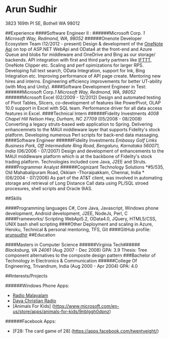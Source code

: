 Arun Sudhir
===========
3823 169th Pl SE,
Bothell WA 98012

##Experience
####Software Engineer II : 
######Microsoft Corp. *1 Microsoft Way, Redmond, WA, 98052*
######Onenote Developer Ecosystem Team (12/2012 - present)
Design & development of the [OneNote Api](http://dev.onenote.com) on top of ASP.NET WebApi and OData4 at 
the front-end and Azure Queue and blobs for middleware and OneDrive and Bing as our storage/ backends.
API integration with first and third party partners like [IFTTT](https://ifttt.com/onenote), OneNote Clipper etc. 
Scaling and perf opimizations for larger RPS. Developing full text search, OData Integration, support for Ink, 
Bing Integration etc. Improving performance of API page create. Mentoring new hires and interns. 
Engineering efficiency improvements for better UT-ability (with Moq and Unity).
####Software Development Engineer in Test: 
######Microsoft Corp.*1 Microsoft Way, Redmond, WA, 98052*
######Microsoft Excel (02/2009 - 12/2012)
Design and automated testing of Pivot Tables, Slicers, co-development of features like PowerPivot, OLAP 10.0 
support in Excel with SQL team. Performance driver for all data access features in Excel.
####Technical Intern
######Fidelity Investments *4008 Chapel Hill Nelson Hwy, Durham, NC 27709* (05/2008 - 08/2008)
Converting a legacy struts-based web application to Spring. Delivering enhancemnets to the MAUI middleware layer 
that supports Fidelity's stock platform. Developing numerous Perl scripts for back-end data massaging. 
####Software Engineer
######Fidelity Investments *Embassy Golf Links Business Park, Off Intermediate Ring Road, Bengaluru, Karnataka 560071, India* (06/2006 - 07/2007) 
Design and development of enhancements to the MAUI middleware platform which is at the backbone of Fidelity's stock
trading platform. Technologies included core Java, J2EE and Struts.
####Programmer Analyst
######Cognizant Technology Solutions *#5/535, Old Mahabalipuram Road, Okkiam -Thoraipakkam, Chennai, India * (06/2004 - 07/2006)
As part of the AT&T client, was involved in automating storage and retrieval of Long Distance Call data using PL/SQL
stroed procesures, shell scripts and Oracle 9iAS.

##Skills

####Programming languages
C#, Core Java, Javascript, Windows phone development, Android development, J2EE, NodeJs, Perl, C
####Frameworks/ Scripting
WebApi5.2, OData4.0, JQuery, HTML5/CSS, UNIX bash shell scripting
####Other
Deployment and scaling in Azure, Heroku, Technical & personal mentoring, TFS, Git
####GitHub profile:
[arunsudhir](https://github.com/arunsudhir/)
##Education

####Masters in Computer Science 
######Virginia Tech###### *Blacksburg, VA 24061* (Aug 2007 - Dec 2008) GPA: 3.9
Thesis: Tree component alternatives to the composite design pattern
###Bachelor of Technology in Electronics & Communication
######College Of Engineering, Trivandrum, India (Aug 2000 - Apr 2004) GPA: 4.0

##Interests/Projects

######Windows Phone Apps: 
* [Radio Malayalam](https://www.microsoft.com/en-US/store/Apps/Radio-Malayalam/9NBLGGH09LKV)
* [Daya Christian Radio](https://www.microsoft.com/en-us/store/apps/daya-christian-radio/9nblggh09lll)
* [Animals For Kids] (https://www.microsoft.com/en-us/store/apps/animals-for-kids/9nblggh0dpnz)

######Facebook Apps:
* [F28: The card game of 28] (https://apps.facebook.com/twentyeight/)
